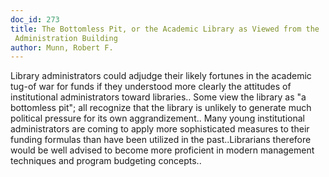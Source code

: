 ```yaml
---
doc_id: 273
title: The Bottomless Pit, or the Academic Library as Viewed from the 
 Administration Building
author: Munn, Robert F.
---
```


Library administrators could adjudge their likely fortunes in the academic 
tug-of war for funds if they understood more clearly the attitudes of 
institutional administrators toward libraries.. Some view the library as "a
bottomless pit"; all recognize that the library is unlikely to generate much
political pressure for its own aggrandizement.. Many young institutional
administrators are coming to apply more sophisticated measures to their funding 
formulas than have been utilized in the past..Librarians therefore would be 
well advised to become more proficient in modern management techniques and 
program budgeting concepts..